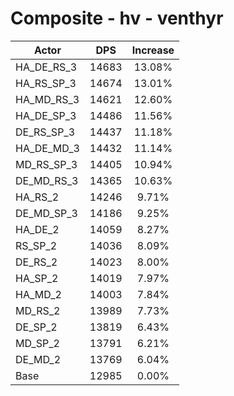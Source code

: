 # Composite - hv - venthyr
| Actor | DPS | Increase |
|---|:---:|:---:|
|HA_DE_RS_3|14683|13.08%|
|HA_RS_SP_3|14674|13.01%|
|HA_MD_RS_3|14621|12.60%|
|HA_DE_SP_3|14486|11.56%|
|DE_RS_SP_3|14437|11.18%|
|HA_DE_MD_3|14432|11.14%|
|MD_RS_SP_3|14405|10.94%|
|DE_MD_RS_3|14365|10.63%|
|HA_RS_2|14246|9.71%|
|DE_MD_SP_3|14186|9.25%|
|HA_DE_2|14059|8.27%|
|RS_SP_2|14036|8.09%|
|DE_RS_2|14023|8.00%|
|HA_SP_2|14019|7.97%|
|HA_MD_2|14003|7.84%|
|MD_RS_2|13989|7.73%|
|DE_SP_2|13819|6.43%|
|MD_SP_2|13791|6.21%|
|DE_MD_2|13769|6.04%|
|Base|12985|0.00%|

